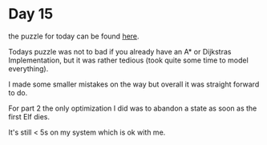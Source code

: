 # Day 15

the puzzle for today can be found [here](https://adventofcode.com/2018/day/15).

Todays puzzle was not to bad if you already have an A* or Dijkstras Implementation,
but it was rather tedious (took quite some time to model everything).

I made some smaller mistakes on the way but overall it was straight forward to do.

For part 2 the only optimization I did was to abandon a state as soon as the first
Elf dies.

It's still < 5s on my system which is ok with me.
